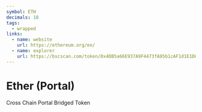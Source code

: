 ```yaml
---
symbol: ETH
decimals: 18
tags:
  - wrapped
links:
  - name: website
    url: https://ethereum.org/en/
  - name: explorer
    url: https://bscscan.com/token/0x4DB5a66E937A9F4473fA95b1cAF1d1E1D62E29EA
---
```


# Ether (Portal)

Cross Chain Portal Bridged Token
